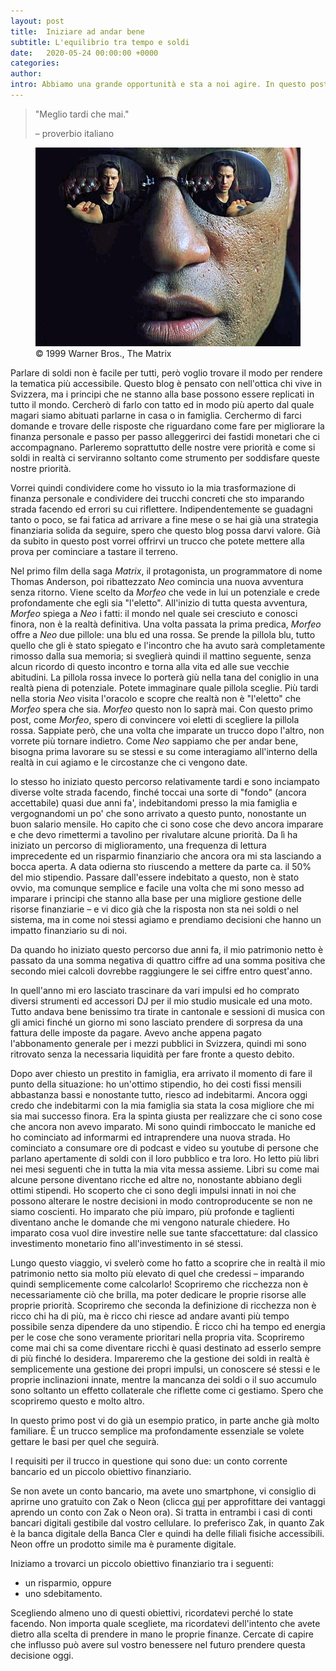 ```yaml
---
layout: post
title:  Iniziare ad andar bene
subtitle: L'equilibrio tra tempo e soldi
date:   2020-05-24 00:00:00 +0000
categories:
author:
intro: Abbiamo una grande opportunità e sta a noi agire. In questo post si inizia. Si inizia con il blog e si inizia con un primo trucco per gettando le basi per quel che arriverà dopo.
---
```


> "Meglio tardi che mai."
> <footer>– proverbio italiano</footer>

<figure>
    <img src="/assets/morpheus-red-pill-vs-blue-pill.jpg" alt="Morfeo dal film Matrix offre pillola rossa e pillola blu">
    <figcaption>© 1999 Warner Bros., The Matrix</figcaption>
</figure>

<!-- 1 Point -->
Parlare di soldi non è facile per tutti, però voglio trovare il modo per rendere la tematica più accessibile. Questo blog è pensato con nell'ottica chi vive in Svizzera, ma i principi che ne stanno alla base possono essere replicati in tutto il mondo. Cercherò di farlo con tatto ed in modo più aperto dal quale magari siamo abituati parlarne in casa o in famiglia. Cerchermo di farci domande e trovare delle risposte che riguardano come fare per migliorare la finanza personale e passo per passo alleggerirci dei fastidi monetari che ci accompagnano. Parleremo soprattutto delle nostre vere priorità e come si soldi in realtà ci serviranno soltanto come strumento per soddisfare queste nostre priorità.

Vorrei quindi condividere come ho vissuto io la mia trasformazione di finanza personale e condividere dei trucchi concreti che sto imparando strada facendo ed errori su cui riflettere. Indipendentemente se guadagni tanto o poco, se fai fatica ad arrivare a fine mese o se hai già una strategia finanziaria solida da seguire, spero che questo blog possa darvi valore. Già da subito in questo post vorrei offrirvi un trucco che potete mettere alla prova per cominciare a tastare il terreno.

<!-- 2 Explain -->
Nel primo film della saga _Matrix_, il protagonista, un programmatore di nome Thomas Anderson, poi ribattezzato _Neo_ comincia una nuova avventura senza ritorno. Viene scelto da _Morfeo_ che vede in lui un potenziale e crede profondamente che egli sia "l'eletto". All'inizio di tutta questa avventura, _Morfeo_ spiega a _Neo_ i fatti: il mondo nel quale sei cresciuto e conosci finora, non è la realtà definitiva. Una volta passata la prima predica, _Morfeo_ offre a _Neo_ due pillole: una blu ed una rossa. Se prende la pillola blu, tutto quello che gli è stato spiegato e l'incontro che ha avuto sarà completamente rimosso dalla sua memoria; si sveglierà quindi il mattino seguente, senza alcun ricordo di questo incontro e torna alla vita ed alle sue vecchie abitudini. La pillola rossa invece lo porterà giù nella tana del coniglio in una realtà piena di potenziale. Potete immaginare quale pillola sceglie. Più tardi nella storia _Neo_ visita l'oracolo e scopre che realtà non è "l'eletto" che _Morfeo_ spera che sia. _Morfeo_ questo non lo saprà mai. Con questo primo post, come _Morfeo_, spero di convincere voi eletti di scegliere la pillola rossa. Sappiate però, che una volta che imparate un trucco dopo l'altro, non vorrete più tornare indietro. Come _Neo_ sappiamo che per andar bene, bisogna prima lavorare su se stessi e su come interagiamo all'interno della realtà in cui agiamo e le circostanze che ci vengono date.

Io stesso ho iniziato questo percorso relativamente tardi e sono inciampato diverse volte strada facendo, finché toccai una sorte di "fondo" (ancora accettabile) quasi due anni fa', indebitandomi presso la mia famiglia e vergognandomi un po' che sono arrivato a questo punto, nonostante un buon salario mensile. Ho capito che ci sono cose che devo ancora imparare e che devo rimettermi a tavolino per rivalutare alcune priorità. Da lì ha iniziato un percorso di miglioramento, una frequenza di lettura imprecedente ed un risparmio finanziario che ancora ora mi sta lasciando a bocca aperta. A data odierna sto riuscendo a mettere da parte ca. il 50% del mio stipendio. Passare dall'essere indebitato a questo, non è stato ovvio, ma comunque semplice e facile una volta che mi sono messo ad imparare i principi che stanno alla base per una migliore gestione delle risorse finanziarie – e vi dico già che la risposta non sta nei soldi o nel sistema, ma in come noi stessi agiamo e prendiamo decisioni che hanno un impatto finanziario su di noi.

Da quando ho iniziato questo percorso due anni fa, il mio patrimonio netto è passato da una somma negativa di quattro ciffre ad una somma positiva che secondo miei calcoli dovrebbe raggiungere le sei ciffre entro quest'anno.

In quell'anno mi ero lasciato trascinare da vari impulsi ed ho comprato diversi strumenti ed accessori DJ per il mio studio musicale ed una moto. Tutto andava bene benissimo tra tirate in cantonale e sessioni di musica con gli amici finché un giorno mi sono lasciato prendere di sorpresa da una fattura delle imposte da pagare. Avevo anche appena pagato l'abbonamento generale per i mezzi pubblici in Svizzera, quindi mi sono ritrovato senza la necessaria liquidità per fare fronte a questo debito.

Dopo aver chiesto un prestito in famiglia, era arrivato il momento di fare il punto della situazione: ho un'ottimo stipendio, ho dei costi fissi mensili abbastanza bassi e nonostante tutto, riesco ad indebitarmi. Ancora oggi credo che indebitarmi con la mia famiglia sia stata la cosa migliore che mi sia mai successo finora. Era la spinta giusta per realizzare che ci sono cose che ancora non avevo imparato. Mi sono quindi rimboccato le maniche ed ho cominciato ad informarmi ed intraprendere una nuova strada. Ho cominciato a consumare ore di podcast e video su youtube di persone che parlano apertamente di soldi con il loro pubblico e tra loro. Ho letto più libri nei mesi seguenti che in tutta la mia vita messa assieme. Libri su come mai alcune persone diventano ricche ed altre no, nonostante abbiano degli ottimi stipendi. Ho scoperto che ci sono degli impulsi innati in noi che possono alterare le nostre decisioni in modo controproducente se non ne siamo coscienti. Ho imparato che più imparo, più profonde e taglienti diventano anche le domande che mi vengono naturale chiedere. Ho imparato cosa vuol dire investire nelle sue tante sfaccettature: dal classico investimento monetario fino all'investimento in sé stessi.

Lungo questo viaggio, vi svelerò come ho fatto a scoprire che in realtà il mio patrimonio netto sia molto più elevato di quel che credessi – imparando quindi semplicemente come calcolarlo! Scopriremo che ricchezza non è necessariamente ciò che brilla, ma poter dedicare le proprie risorse alle proprie priorità. Scopriremo che seconda la definizione di ricchezza non è ricco chi ha di più, ma è ricco chi riesce ad andare avanti più tempo possibile senza dipendere da uno stipendio. È ricco chi ha tempo ed energia per le cose che sono veramente prioritari nella propria vita. Scopriremo come mai chi sa come diventare ricchi è quasi destinato ad esserlo sempre di più finché lo desidera. Impareremo che la gestione dei soldi in realtà è semplicemente una gestione dei propri impulsi, un conoscere sé stessi e le proprie inclinazioni innate, mentre la mancanza dei soldi o il suo accumulo sono soltanto un effetto collaterale che riflette come ci gestiamo. Spero che scopriremo questo e molto altro.

<!-- 3 Example -->
In questo primo post vi do già un esempio pratico, in parte anche già molto familiare. È un trucco semplice ma profondamente essenziale se volete gettare le basi per quel che seguirà.

I requisiti per il trucco in questione qui sono due: un conto corrente bancario ed un piccolo obiettivo finanziario.

Se non avete un conto bancario, ma avete uno smartphone, vi consiglio di aprirne uno gratuito con Zak o Neon (clicca [qui](http://andiambene.com/approfittare.html) per approfittare dei vantaggi aprendo un conto con Zak o Neon ora). Si tratta in entrambi i casi di conti bancari digitali gestibile dal vostro cellulare. Io preferisco Zak, in quanto Zak è la banca digitale della Banca Cler e quindi ha delle filiali fisiche accessibili. Neon offre un prodotto simile ma è puramente digitale.

Iniziamo a trovarci un piccolo obiettivo finanziario tra i seguenti:
- un risparmio, oppure
- uno sdebitamento.

Scegliendo almeno uno di questi obiettivi, ricordatevi perché lo state facendo. Non importa quale scegliete, ma ricordatevi dell'intento che avete dietro alla scelta di prendere in mano le proprie finanze. Cercate di capire che influsso può avere sul vostro benessere nel futuro prendere questa decisione oggi.

<!-- 4 Evidence -->
<!-- 5 Evaluation -->

<!-- TODO: Come sono arrivato qui? -->
<!-- TODO: libri che ho letto da allora -->
